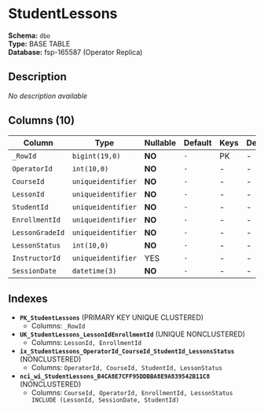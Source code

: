 # StudentLessons

**Schema:** `dbo`  
**Type:** BASE TABLE  
**Database:** fsp-165587 (Operator Replica)

## Description

*No description available*

## Columns (10)

| Column | Type | Nullable | Default | Keys | Description |
|--------|------|----------|---------|------|-------------|
| `_RowId` | `bigint(19,0)` | **NO** | `-` | PK | - |
| `OperatorId` | `int(10,0)` | **NO** | `-` | - | - |
| `CourseId` | `uniqueidentifier` | **NO** | `-` | - | - |
| `LessonId` | `uniqueidentifier` | **NO** | `-` | - | - |
| `StudentId` | `uniqueidentifier` | **NO** | `-` | - | - |
| `EnrollmentId` | `uniqueidentifier` | **NO** | `-` | - | - |
| `LessonGradeId` | `uniqueidentifier` | **NO** | `-` | - | - |
| `LessonStatus` | `int(10,0)` | **NO** | `-` | - | - |
| `InstructorId` | `uniqueidentifier` | YES | `-` | - | - |
| `SessionDate` | `datetime(3)` | **NO** | `-` | - | - |

## Indexes

- **`PK_StudentLessons`** (PRIMARY KEY UNIQUE CLUSTERED)
  - Columns: `_RowId`
- **`UK_StudentLessons_LessonIdEnrollmentId`** (UNIQUE NONCLUSTERED)
  - Columns: `LessonId, EnrollmentId`
- **`ix_StudentLessons_OperatorId_CourseId_StudentId_LessonsStatus`** (NONCLUSTERED)
  - Columns: `OperatorId, CourseId, StudentId, LessonStatus`
- **`nci_wi_StudentLessons_B4CA8E7CFF95DDBBA8E9A839542B11C8`** (NONCLUSTERED)
  - Columns: `CourseId, OperatorId, EnrollmentId, LessonStatus INCLUDE (LessonId, SessionDate, StudentId)`
